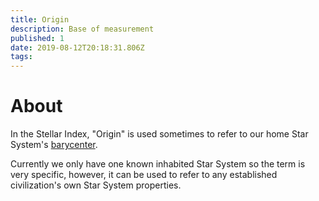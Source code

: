 ```yaml
---
title: Origin
description: Base of measurement
published: 1
date: 2019-08-12T20:18:31.806Z
tags: 
---
```


# About
In the Stellar Index, "Origin" is used sometimes to refer to our home Star System's [barycenter](/mathematics/measurement/barycenter).

Currently we only have one known inhabited Star System so the term is very specific, however, it can be used to refer to any established civilization's own Star System properties.